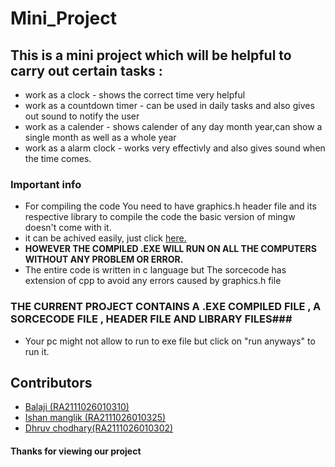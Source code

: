 # Mini_Project
## This is a mini project which will be helpful to carry out certain tasks : ##
* work as a clock - shows the correct time very helpful
* work as a countdown timer - can be used in daily tasks and also gives out sound to notify the user
* work as a calender - shows calender of any day month year,can show a single month as well as a whole year
* work as a alarm clock - works very effectivly and also gives sound when the time comes.
### Important info ###
* For compiling the code You need to have graphics.h header file and its respective library to compile the code the basic version of mingw doesn't come with it.
* it can be achived easily, just click [here.](https://www.geeksforgeeks.org/include-graphics-h-codeblocks/)
* **HOWEVER THE COMPILED .EXE WILL RUN ON ALL THE COMPUTERS WITHOUT ANY PROBLEM OR ERROR.**
* The entire code is written in c language but The sorcecode has extension of cpp to avoid any errors caused by graphics.h file
### THE CURRENT PROJECT CONTAINS A .EXE COMPILED FILE , A SORCECODE FILE , HEADER FILE AND LIBRARY FILES###
* Your pc might not allow to run to exe file but click on "run anyways" to run it.
## Contributors ##
* [Balaji (RA2111026010310)](https://github.com/Balajithegr8)
* [Ishan manglik (RA2111026010325)](https://github.com/IshanManglik)
* [Dhruv chodhary(RA2111026010302)](https://github.com/Dhruvch1244)
#### Thanks for viewing our project ####
